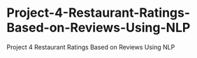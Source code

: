 # Project-4-Restaurant-Ratings-Based-on-Reviews-Using-NLP
Project 4  Restaurant Ratings Based on Reviews Using NLP
